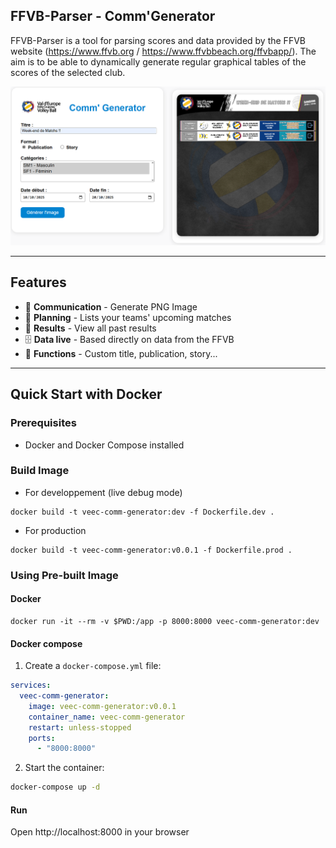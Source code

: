 ## FFVB-Parser - Comm'Generator

FFVB-Parser is a tool for parsing scores and data provided by the FFVB website (https://www.ffvb.org / https://www.ffvbbeach.org/ffvbapp/).
The aim is to be able to dynamically generate regular graphical tables of the scores of the selected club.

![Comm'Generator Screenshot](_img/screenshot.png)

---
## Features

- 📱 **Communication** - Generate PNG Image
- 📅 **Planning** - Lists your teams' upcoming matches
- 🏐 **Results** - View all past results
- 🗄️ **Data live** - Based directly on data from the FFVB
- 🚀 **Functions** - Custom title, publication, story...

---

## Quick Start with Docker

### Prerequisites
- Docker and Docker Compose installed

### Build Image

  * For developpement (live debug mode)
```
docker build -t veec-comm-generator:dev -f Dockerfile.dev .
```

  * For production
```
docker build -t veec-comm-generator:v0.0.1 -f Dockerfile.prod .
```

### Using Pre-built Image

#### Docker
```
docker run -it --rm -v $PWD:/app -p 8000:8000 veec-comm-generator:dev
```

#### Docker compose
1. Create a `docker-compose.yml` file:

```yaml
services:
  veec-comm-generator:
    image: veec-comm-generator:v0.0.1
    container_name: veec-comm-generator
    restart: unless-stopped
    ports:
      - "8000:8000"
```

2. Start the container:
```bash
docker-compose up -d
```

#### Run

Open http://localhost:8000 in your browser

